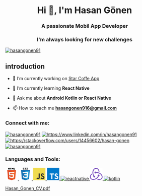 
<h1 align="center">Hi 👋, I'm Hasan Gönen</h1>
<h3 align="center">A passionate Mobil App Developer</h3>
<h3 align="center">I'm always looking for new challenges</h3>



<p align="left"> <a href="https://twitter.com/hasangonen91" target="blank"><img src="https://img.shields.io/twitter/follow/hasangonen91?logo=twitter&style=for-the-badge" alt="hasangonen91" /></a> </p>

## introduction

- 🔭 I’m currently working on [Star Coffe App](https://github.com/hasangonen91/StarCoffeBlochainApp)

- 🌱 I’m currently learning **React Native**

- 💬 Ask me about **Android Kotlin or React Native**

- 📫 How to reach me **hasangonen916@gmail.com**

<h3 align="left">Connect with me:</h3>
<p align="left">
<a href="https://twitter.com/hasangonen91" target="blank"><img align="center" src="https://raw.githubusercontent.com/rahuldkjain/github-profile-readme-generator/master/src/images/icons/Social/twitter.svg" alt="hasangonen91" height="30" width="40" /></a>
<a href="https://linkedin.com/in/https://www.linkedin.com/in/hasangonen91" target="blank"><img align="center" src="https://raw.githubusercontent.com/rahuldkjain/github-profile-readme-generator/master/src/images/icons/Social/linked-in-alt.svg" alt="https://www.linkedin.com/in/hasangonen91" height="30" width="40" /></a>
<a href="https://stackoverflow.com/users/https://stackoverflow.com/users/14456602/hasan-gonen" target="blank"><img align="center" src="https://raw.githubusercontent.com/rahuldkjain/github-profile-readme-generator/master/src/images/icons/Social/stack-overflow.svg" alt="https://stackoverflow.com/users/14456602/hasan-gonen" height="30" width="40" /></a>
<a href="https://instagram.com/hasangonen91" target="blank"><img align="center" src="https://raw.githubusercontent.com/rahuldkjain/github-profile-readme-generator/master/src/images/icons/Social/instagram.svg" alt="hasangonen91" height="30" width="40" /></a>
</p>



  
<h3 align="left">Languages and Tools:</h3>
<p align="left"> 
  <a href="https://www.w3.org/html/" target="_blank" rel="noreferrer"> 
    <img src="https://raw.githubusercontent.com/devicons/devicon/master/icons/html5/html5-original-wordmark.svg" alt="html5" width="40" height="40"/> 
  </a> 
  <a href="https://www.w3schools.com/css/" target="_blank" rel="noreferrer"> 
    <img src="https://raw.githubusercontent.com/devicons/devicon/master/icons/css3/css3-original-wordmark.svg" alt="css3" width="40" height="40"/> 
  </a>
  <a href="https://developer.mozilla.org/en-US/docs/Web/JavaScript" target="_blank" rel="noreferrer"> 
    <img src="https://raw.githubusercontent.com/devicons/devicon/master/icons/javascript/javascript-original.svg" alt="javascript" width="40" height="40"/> 
  </a>
  <a href="https://www.typescriptlang.org/" target="_blank" rel="noreferrer">
    <img src="https://raw.githubusercontent.com/devicons/devicon/master/icons/typescript/typescript-original.svg" alt="typescript" width="40" height="40"/> 
  </a> 
  <a href="https://reactnative.dev/" target="_blank" rel="noreferrer"> 
    <img src="https://reactnative.dev/img/header_logo.svg" alt="reactnative" width="40" height="40"/> 
  </a> 
  <a href="https://redux.js.org" target="_blank" rel="noreferrer"> 
    <img src="https://raw.githubusercontent.com/devicons/devicon/master/icons/redux/redux-original.svg" alt="redux" width="40" height="40"/>
  </a> 
  <a href="https://kotlinlang.org" target="_blank" rel="noreferrer"> 
    <img src="https://www.vectorlogo.zone/logos/kotlinlang/kotlinlang-icon.svg" alt="kotlin" width="40" height="40"/> 
  </a>
</p>


[Hasan_Gonen_CV.pdf](https://github.com/hasangonen91/hasangonen91/files/15234536/Hasan_Gonen_CV.pdf)


